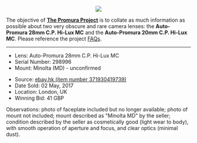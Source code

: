 <p align="center">
   <img src="https://user-images.githubusercontent.com/110672536/183131595-afeb1dec-1c84-436c-9a50-90468f9ec3ec.png">
</p>

<p>
   The objective of <b><a href="https://github.com/martbetz/The-Promura-Project/blob/main/README.md">The Promura Project</a></b> is to collate as much information as possible about two very obscure and rare camera lenses: the <b>Auto-Promura 28mm C.P. Hi-Lux MC</b> and the <b>Auto-Promura 20mm C.P. Hi-Lux MC</b>. Please reference the project <a href="https://github.com/martbetz/The-Promura-Project/blob/main/FAQs.md">FAQs</a>.

---

- Lens: Auto-Promura 28mm C.P. Hi-Lux MC
- Serial Number: 298996
- Mount: Minolta (MD) - unconfirmed

[]()

- Source: [ebay.hk (item number 371930419739)](https://www-ebay-com-hk.translate.goog/itm/371930419739?_x_tr_sl=auto&_x_tr_tl=en&_x_tr_hl=en-US&_x_tr_pto=wapp)
- Date Sold: 02 May, 2017
- Location: London, UK
- Winning Bid: 41 GBP

[]()

Observations: photo of faceplate included but no longer available; photo of mount not included; mount described as "Minolta MD" by the seller; condition described by the seller as cosmetically good (light wear to body), with smooth operation of aperture and focus, and clear optics (minimal dust).
